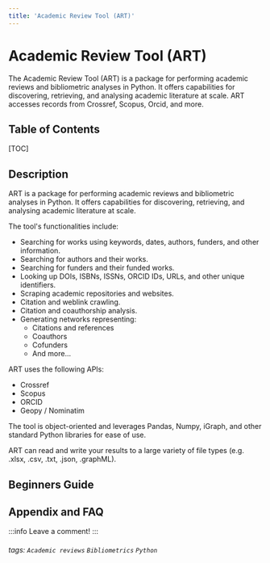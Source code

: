 ```yaml
---
title: 'Academic Review Tool (ART)'
---
```


Academic Review Tool (ART)
===

The Academic Review Tool (ART) is a package for performing academic reviews and bibliometric analyses in Python. It offers capabilities for discovering, retrieving, and analysing academic literature at scale. ART accesses records from Crossref, Scopus, Orcid, and more.

## Table of Contents

[TOC]


## **Description**

ART is a package for performing academic reviews and bibliometric analyses in Python. It offers capabilities for discovering, retrieving, and analysing academic literature at scale.

The tool's functionalities include:
* Searching for works using keywords, dates, authors, funders, and other information.
* Searching for authors and their works.
* Searching for funders and their funded works.
* Looking up DOIs, ISBNs, ISSNs, ORCID IDs, URLs, and other unique identifiers.
* Scraping academic repositories and websites.
* Citation and weblink crawling.
* Citation and coauthorship analysis.
* Generating networks representing:
    * Citations and references
    * Coauthors
    * Cofunders
    * And more...

ART uses the following APIs:
* Crossref
* Scopus
* ORCID
* Geopy / Nominatim

The tool is object-oriented and leverages Pandas, Numpy, iGraph, and other standard Python libraries for ease of use. 

ART can read and write your results to a large variety of file types (e.g. .xlsx, .csv, .txt, .json, .graphML).

## Beginners Guide




## Appendix and FAQ

:::info
Leave a comment!
:::

###### tags: `Academic reviews` `Bibliometrics` `Python`


